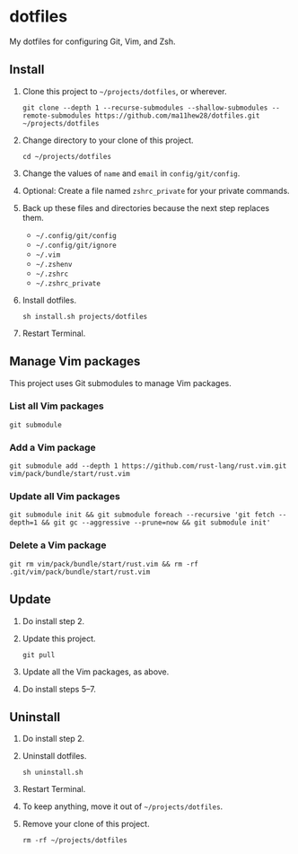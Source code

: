 # dotfiles

My dotfiles for configuring Git, Vim, and Zsh.

## Install

1. Clone this project to `~/projects/dotfiles`, or wherever.

       git clone --depth 1 --recurse-submodules --shallow-submodules --remote-submodules https://github.com/ma11hew28/dotfiles.git ~/projects/dotfiles

2. Change directory to your clone of this project.

       cd ~/projects/dotfiles

3. Change the values of `name` and `email` in `config/git/config`.
4. Optional: Create a file named `zshrc_private` for your private commands.
5. Back up these files and directories because the next step replaces them.
   - `~/.config/git/config`
   - `~/.config/git/ignore`
   - `~/.vim`
   - `~/.zshenv`
   - `~/.zshrc`
   - `~/.zshrc_private`
6. Install dotfiles.

       sh install.sh projects/dotfiles

7. Restart Terminal.

## Manage Vim packages

This project uses Git submodules to manage Vim packages.

### List all Vim packages

    git submodule

### Add a Vim package

    git submodule add --depth 1 https://github.com/rust-lang/rust.vim.git vim/pack/bundle/start/rust.vim

### Update all Vim packages

    git submodule init && git submodule foreach --recursive 'git fetch --depth=1 && git gc --aggressive --prune=now && git submodule init'

### Delete a Vim package

    git rm vim/pack/bundle/start/rust.vim && rm -rf .git/vim/pack/bundle/start/rust.vim

## Update

1. Do install step 2.
2. Update this project.

       git pull

3. Update all the Vim packages, as above.
4. Do install steps 5–7.

## Uninstall

1. Do install step 2.
2. Uninstall dotfiles.

       sh uninstall.sh

3. Restart Terminal.
4. To keep anything, move it out of `~/projects/dotfiles`.
5. Remove your clone of this project.

       rm -rf ~/projects/dotfiles

